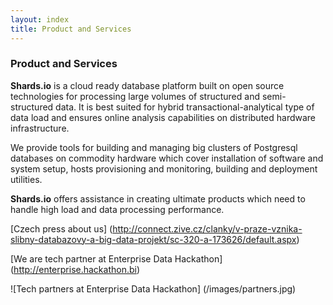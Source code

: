 ```yaml
---
layout: index
title: Product and Services
---
```


### Product and Services

**Shards.io** is a cloud ready database platform built on open source technologies 
for processing large volumes of structured and semi-structured data.
It is best suited for hybrid transactional-analytical type of data load 
and ensures online analysis capabilities on distributed hardware infrastructure.

We provide tools for building and managing big clusters of Postgresql databases on commodity hardware 
which cover installation of software and system setup, hosts provisioning and monitoring, building and deployment utilities.

**Shards.io** offers assistance in creating ultimate products which need to handle high load and data processing performance.

[Czech press about us] (http://connect.zive.cz/clanky/v-praze-vznika-slibny-databazovy-a-big-data-projekt/sc-320-a-173626/default.aspx)

[We are tech partner at Enterprise Data Hackathon] (http://enterprise.hackathon.bi)

![Tech partners at Enterprise Data Hackathon] (/images/partners.jpg)

